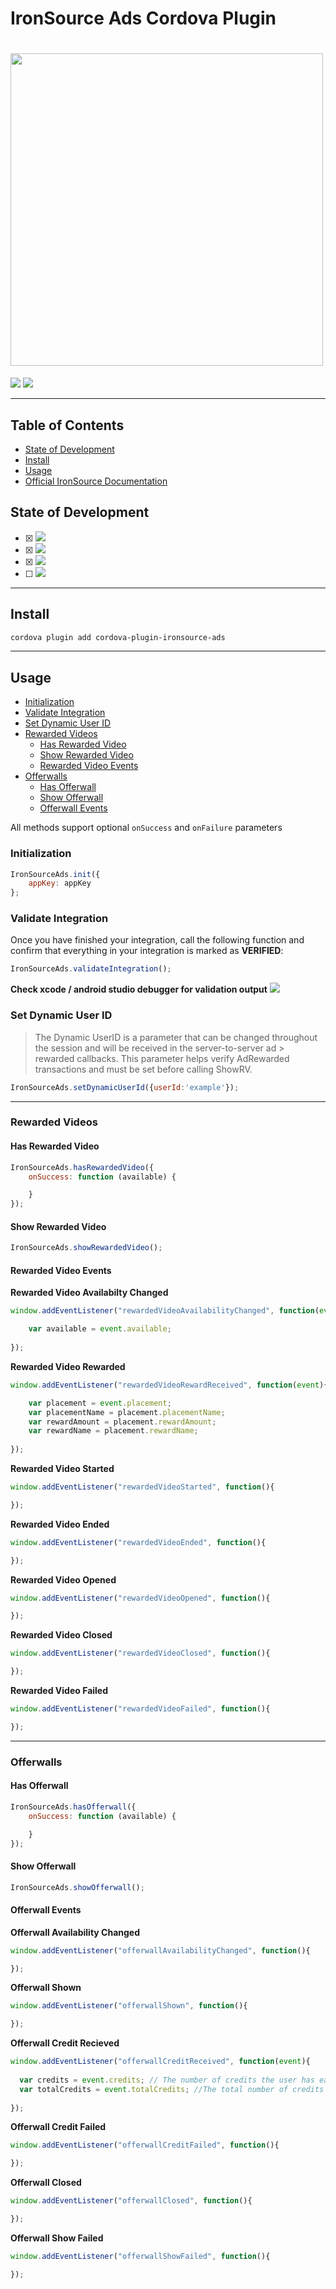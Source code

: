# IronSource Ads Cordova Plugin
# <img src="https://github.com/charlesbodman/cordova-plugin-ironsource-ads/blob/master/images/ironsource_logo.png?raw=true" width="500"  />

<p align="left">
<img src="https://img.shields.io/badge/State-In%20Development-yellowgreen.svg?style=flat-square">
<img src="https://img.shields.io/badge/IronSource%20Framework%20Version-6.7.0-blue.svg?style=flat-square">
</p>

--------

## Table of Contents

- [State of Development](#state-of-development)
- [Install](#install)
- [Usage](#usage)
- [Official IronSource Documentation](http://developers.ironsrc.com/)


## State of Development
- [x] <img src="https://img.shields.io/badge/-Complete-brightgreen.svg?label=Rewarded%20Video%20Support&style=flat-square">
- [x] <img src="https://img.shields.io/badge/-Complete-brightgreen.svg?label=Offerwall%20Support&style=flat-square">
- [x] <img src="https://img.shields.io/badge/-Complete-brightgreen.svg?label=Interstitial%20Support&style=flat-square">
- [ ] <img src="https://img.shields.io/badge/-In%20Development-yellow.svg?label=Banner%20Support&style=flat-square">

-------- 

## Install

```bash
cordova plugin add cordova-plugin-ironsource-ads
```

-------- 
## Usage

- [Initialization](#initialization)
- [Validate Integration](#validate-integration)
- [Set Dynamic User ID](#set-dynamic-user-id)
- [Rewarded Videos](#rewarded-videos)
  - [Has Rewarded Video](#has-rewarded-video)
  - [Show Rewarded Video](#show-rewarded-video)
  - [Rewarded Video Events](#rewarded-video-events)
- [Offerwalls](#offerwalls)
  - [Has Offerwall](#has-offerwall)
  - [Show Offerwall](#show-offerwall)
  - [Offerwall Events](#offerwall-events)
  
  
All methods support optional `onSuccess` and `onFailure` parameters

### Initialization
```javascript
IronSourceAds.init({
    appKey: appKey
};
```

### Validate Integration
Once you have finished your integration, call the following function and confirm that everything in your integration is marked as **VERIFIED**:

```javascript
IronSourceAds.validateIntegration();
```


**Check xcode / android studio debugger for validation output**
<img src="https://github.com/charlesbodman/cordova-plugin-ironsource-ads/blob/master/images/integration_helper.png"/>


### Set Dynamic User ID
> The Dynamic UserID is a parameter that can be changed throughout the session and will be received in the server-to-server ad > rewarded callbacks. This parameter helps verify AdRewarded transactions and must be set before calling ShowRV.
```javascript
IronSourceAds.setDynamicUserId({userId:'example'});
```
***
### Rewarded Videos

#### Has Rewarded Video

```javascript
IronSourceAds.hasRewardedVideo({
    onSuccess: function (available) {

    }
});
```

#### Show Rewarded Video
```javascript
IronSourceAds.showRewardedVideo();
```

#### Rewarded Video Events


**Rewarded Video Availabilty Changed**
```javascript
window.addEventListener("rewardedVideoAvailabilityChanged", function(event){

    var available = event.available;
    
});
```
**Rewarded Video Rewarded**
```javascript
window.addEventListener("rewardedVideoRewardReceived", function(event){

    var placement = event.placement;
    var placementName = placement.placementName;
    var rewardAmount = placement.rewardAmount;
    var rewardName = placement.rewardName;
    
});
```
**Rewarded Video Started**
```javascript
window.addEventListener("rewardedVideoStarted", function(){

});
```
**Rewarded Video Ended**
```javascript
window.addEventListener("rewardedVideoEnded", function(){

});
```
**Rewarded Video Opened**
```javascript
window.addEventListener("rewardedVideoOpened", function(){

});
```
**Rewarded Video Closed**
```javascript
window.addEventListener("rewardedVideoClosed", function(){

});
```
**Rewarded Video Failed**
```javascript
window.addEventListener("rewardedVideoFailed", function(){

});
```

***

### Offerwalls

#### Has Offerwall

```javascript
IronSourceAds.hasOfferwall({
    onSuccess: function (available) {

    }
});
```

#### Show Offerwall
```javascript
IronSourceAds.showOfferwall();
```

#### Offerwall Events

**Offerwall Availability Changed**
```javascript
window.addEventListener("offerwallAvailabilityChanged", function(){

});
```

**Offerwall Shown**
```javascript
window.addEventListener("offerwallShown", function(){

});
```
**Offerwall Credit Recieved**
```javascript
window.addEventListener("offerwallCreditReceived", function(event){
  
  var credits = event.credits; // The number of credits the user has earned since //the last (void)didReceiveOfferwallCredits:
  var totalCredits = event.totalCredits; //The total number of credits ever earned by the user
  
});
```
**Offerwall Credit Failed**
```javascript
window.addEventListener("offerwallCreditFailed", function(){

});
```
**Offerwall Closed**
```javascript
window.addEventListener("offerwallClosed", function(){

});
```
**Offerwall Show Failed**
```javascript
window.addEventListener("offerwallShowFailed", function(){

});
```

